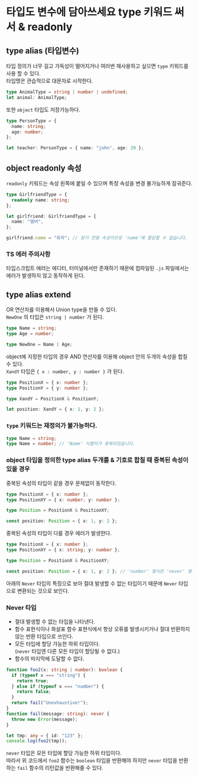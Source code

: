 # 타입도 변수에 담아쓰세요 type 키워드 써서 & readonly

## type alias (타입변수)

타입 정의가 너무 길고 가독성이 떨어지거나 여러번 재사용하고 싶으면 `type` 키워드를 사용 할 수 있다.  
타입명은 관습적으로 대문자로 시작한다.

```ts
type AnimalType = string | number | undefined;
let animal: AnimalType;
```

또한 `object` 타입도 저장가능하다.

```ts
type PersonType = {
  name: string;
  age: number;
};

let teacher: PersonType = { name: "john", age: 20 };
```

## object readonly 속성

`readonly` 키워드는 속성 왼쪽에 붙일 수 있으며 특정 속성을 변경 불가능하게 잠궈준다.

```ts
type GirlfriendType = {
  readonly name: string;
};

let girlfriend: GirlfriendType = {
  name: "엠버",
};

girlfriend.name = "유라"; // 읽기 전용 속성이므로 'name'에 할당할 수 없습니다.
```

### TS 에러 주의사항

타입스크립트 에러는 에디터, 터미널에서만 존재하기 때문에 컴파일된 `.js` 파일에서는 에러가 발생하지 않고 동작하게 된다.

## type alias extend

OR 연산자를 이용해서 Union type을 만들 수 있다.  
`NewOne` 의 타입은 `string | number` 가 된다.

```ts
type Name = string;
type Age = number;

type NewOne = Name | Age;
```

object에 지정한 타입의 경우 AND 연산자를 이용해 object 안의 두개의 속성을 합칠 수 있다.  
`XandY` 타입은 `{ x : number, y : number }` 가 된다.

```ts
type PositionX = { x: number };
type PositionY = { y: number };

type XandY = PositionX & PositionY;

let position: XandY = { x: 1, y: 2 };
```

### `type` 키워드는 재정의가 불가능하다.

```ts
type Name = string;
type Name = number; // 'Name' 식별자가 중복되었습니다.
```

### object 타입을 정의한 type alias 두개를 & 기호로 합칠 때 중복된 속성이 있을 경우

중복된 속성의 타입이 같을 경우 문제없이 동작한다.

```ts
type PositionX = { x: number };
type PositionXY = { x: number; y: number };

type Position = PositionX & PositionXY;

const position: Position = { x: 1, y: 2 };
```

중복된 속성의 타입이 다를 경우 에러가 발생한다.

```ts
type PositionX = { x: number };
type PositionXY = { x: string; y: number };

type Position = PositionX & PositionXY;

const position: Position = { x: 1, y: 2 }; // 'number' 형식은 'never' 형식에 할당할 수 없습니다.
```

아래의 `Never` 타입의 특징으로 보아 절대 발생할 수 없는 타입이기 때문에 `Never` 타입으로 변환되는 것으로 보인다.

### Never 타입

- 절대 발생할 수 없는 타입을 나타낸다.
- 함수 표현식이나 화살표 함수 표현식에서 항상 오류를 발생시키거나 절대 반환하지 않는 반환 타입으로 쓰인다.
- 모든 타입에 할당 가능한 하위 타입이다.  
  (`never` 타입엔 다른 모든 타입이 할당될 수 없다.)
- 함수의 마지막에 도달할 수 없다.

```ts
function foo2(x: string | number): boolean {
  if (typeof x === "string") {
    return true;
  } else if (typeof x === "number") {
    return false;
  }
  return fail("Unexhaustive!");
}
function fail(message: string): never {
  throw new Error(message);
}

let tmp: any = { id: "123" };
console.log(foo2(tmp));
```

`never` 타입은 모든 타입에 할당 가능한 하위 타입이다.  
따라서 위 코드에서 `foo2` 함수는 `boolean` 타입을 반환해야 하지만 `never` 타입을 반환하는 `fail` 함수의 리턴값을 반환해줄 수 있다.
